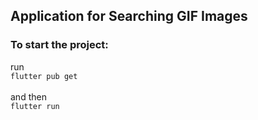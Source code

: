 ## Application for Searching GIF Images

### To start the project:
run
<br />
`flutter pub get`
<br />
<br />
and then
<br />
`flutter run`
